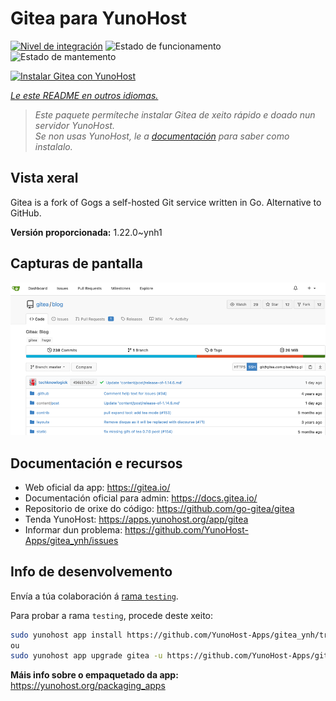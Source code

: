 <!--
NOTA: Este README foi creado automáticamente por <https://github.com/YunoHost/apps/tree/master/tools/readme_generator>
NON debe editarse manualmente.
-->

# Gitea para YunoHost

[![Nivel de integración](https://dash.yunohost.org/integration/gitea.svg)](https://dash.yunohost.org/appci/app/gitea) ![Estado de funcionamento](https://ci-apps.yunohost.org/ci/badges/gitea.status.svg) ![Estado de mantemento](https://ci-apps.yunohost.org/ci/badges/gitea.maintain.svg)

[![Instalar Gitea con YunoHost](https://install-app.yunohost.org/install-with-yunohost.svg)](https://install-app.yunohost.org/?app=gitea)

*[Le este README en outros idiomas.](./ALL_README.md)*

> *Este paquete permíteche instalar Gitea de xeito rápido e doado nun servidor YunoHost.*  
> *Se non usas YunoHost, le a [documentación](https://yunohost.org/install) para saber como instalalo.*

## Vista xeral

Gitea is a fork of Gogs a self-hosted Git service written in Go. Alternative to GitHub.


**Versión proporcionada:** 1.22.0~ynh1

## Capturas de pantalla

![Captura de pantalla de Gitea](./doc/screenshots/screenshot.png)

## Documentación e recursos

- Web oficial da app: <https://gitea.io/>
- Documentación oficial para admin: <https://docs.gitea.io/>
- Repositorio de orixe do código: <https://github.com/go-gitea/gitea>
- Tenda YunoHost: <https://apps.yunohost.org/app/gitea>
- Informar dun problema: <https://github.com/YunoHost-Apps/gitea_ynh/issues>

## Info de desenvolvemento

Envía a túa colaboración á [rama `testing`](https://github.com/YunoHost-Apps/gitea_ynh/tree/testing).

Para probar a rama `testing`, procede deste xeito:

```bash
sudo yunohost app install https://github.com/YunoHost-Apps/gitea_ynh/tree/testing --debug
ou
sudo yunohost app upgrade gitea -u https://github.com/YunoHost-Apps/gitea_ynh/tree/testing --debug
```

**Máis info sobre o empaquetado da app:** <https://yunohost.org/packaging_apps>
